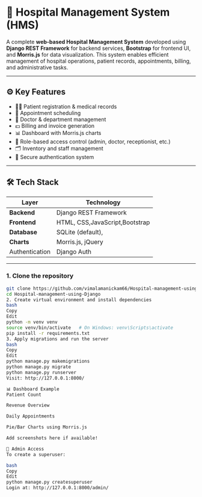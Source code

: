 # 🏥 Hospital Management System (HMS)

A complete **web-based Hospital Management System** developed using **Django REST Framework** for backend services, **Bootstrap** for frontend UI, and **Morris.js** for data visualization. This system enables efficient management of hospital operations, patient records, appointments, billing, and administrative tasks.

---

## ⚙️ Key Features

- 🧑‍⚕️ Patient registration & medical records
- 📅 Appointment scheduling
- 💊 Doctor & department management
- 💵 Billing and invoice generation
- 📊 Dashboard with Morris.js charts
- 🏥 Role-based access control (admin, doctor, receptionist, etc.)
- 🗂️ Inventory and staff management
- 🔐 Secure authentication system

---

## 🛠️ Tech Stack

| Layer         | Technology                    |
|---------------|-------------------------------|
| **Backend**   | Django REST Framework         |
| **Frontend**  | HTML, CSS,JavaScript,Bootstrap|
| **Database**  | SQLite (default),             |
| **Charts**    | Morris.js, jQuery             |
| Authentication| Django Auth                   |

---

### 1. Clone the repository

```bash
git clone https://github.com/vimalamanickam66/Hospital-management-using-Django.git
cd Hospital-management-using-Django
2. Create virtual environment and install dependencies
bash
Copy
Edit
python -m venv venv
source venv/bin/activate   # On Windows: venv\Scripts\activate
pip install -r requirements.txt
3. Apply migrations and run the server
bash
Copy
Edit
python manage.py makemigrations
python manage.py migrate
python manage.py runserver
Visit: http://127.0.0.1:8000/

📊 Dashboard Example
Patient Count

Revenue Overview

Daily Appointments

Pie/Bar Charts using Morris.js

Add screenshots here if available!

🔐 Admin Access
To create a superuser:

bash
Copy
Edit
python manage.py createsuperuser
Login at: http://127.0.0.1:8000/admin/



